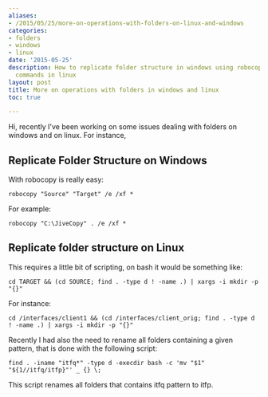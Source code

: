 ```yaml
---
aliases:
- /2015/05/25/more-on-operations-with-folders-on-linux-and-windows
categories:
- folders 
- windows
- linux
date: '2015-05-25'
description: How to replicate folder structure in windows using robocopy and other
  commands in linux
layout: post
title: More on operations with folders in windows and linux
toc: true

---
```


Hi, recently I've been working on some issues dealing with folders on windows and on linux.
For instance,
## Replicate Folder Structure on Windows 
With robocopy is really easy:
 
```shell
robocopy "Source" "Target" /e /xf *
```

For example:
```shell
robocopy "C:\JiveCopy" . /e /xf *
```

## Replicate folder structure on Linux
This requires a little bit of scripting, on bash it would be something like:
 
```shell
cd TARGET && (cd SOURCE; find . -type d ! -name .) | xargs -i mkdir -p "{}"
```

For instance:

```shell 
cd /interfaces/client1 && (cd /interfaces/client_orig; find . -type d ! -name .) | xargs -i mkdir -p "{}"
```

Recently I had also the need to rename all folders containing a given pattern, that is done with the following script:

```shell 
find . -iname "itfq*" -type d -execdir bash -c 'mv "$1" "${1//itfq/itfp}"' _ {} \; 
```

This script renames all folders that contains itfq pattern to itfp.